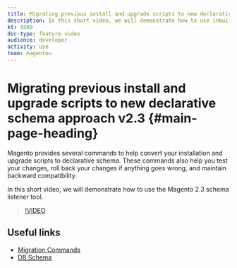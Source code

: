 ```yaml
---
title: Migrating previous install and upgrade scripts to new declarative schema approach v2.3
description: In this short video, we will demonstrate how to use inbuilt Magento 2.3 schema listener tool.
kt: 5560
doc-type: feature video
audience: developer
activity: use
team: magentou
---
```


# Migrating previous install and upgrade scripts to new declarative schema approach v2.3 {#main-page-heading}

Magento provides several commands to help convert your installation and upgrade scripts to declarative schema. These commands also help you test your changes, roll back your changes if anything goes wrong, and maintain backward compatibility.

In this short video, we will demonstrate how to use the Magento 2.3 schema listener tool. 

>[!VIDEO](https://video.tv.adobe.com/v/35817?quality=12&learn=on)

## Useful links

* [Migration Commands](https://devdocs.magento.com/guides/v2.4/extension-dev-guide/declarative-schema/migration-commands.html)
* [DB Schema](https://devdocs.magento.com/guides/v2.4/extension-dev-guide/declarative-schema/db-schema.html)
